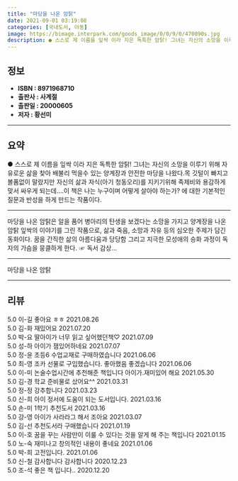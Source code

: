 ```yaml
---
title: "마당을 나온 암탉"
date: 2021-09-01 03:19:08
categories: [국내도서, 아동]
image: https://bimage.interpark.com/goods_image/0/0/9/0/470090s.jpg
description: ● 스스로 제 이름을 잎싹 이라 지은 독특한 암탉! 그녀는 자신의 소망을 이루기 위해 자유로운 삶을 찾아 배불리 먹을수 있는 양계장과 안전한 마당을 나왔다.목 깃털이 빠지고 볼품없이 말랐지만 자신의 삶과 자식(아기 청동오리)를 지키기위해 족제비와 용감하게 맞서 싸우게 되는데….이 책은
---
```


## **정보**

- **ISBN : 8971968710**
- **출판사 : 사계절**
- **출판일 : 20000605**
- **저자 : 황선미**

------



## **요약**

●  스스로 제 이름을 잎싹 이라 지은 독특한 암탉! 그녀는 자신의 소망을 이루기 위해 자유로운 삶을 찾아 배불리 먹을수 있는 양계장과 안전한 마당을 나왔다.목 깃털이 빠지고 볼품없이 말랐지만 자신의 삶과 자식(아기 청동오리)를 지키기위해 족제비와 용감하게 맞서 싸우게 되는데….이 책은 나는 누구이며 어떻게 살아야 하는가? 에 대한 기본적인 질문과 반성을 하게 만드는 작품이다.

------

마당을 나온 암탉은 알을 품어 병아리의 탄생을 보겠다는 소망을 가지고 양계장을 나온 암탉 잎싹의 이야기를 그린 작품으로, 삶과 죽음, 소망과 자유 등의 심오한 주제가 담긴 동화이다. 꿈을 간직한 삶의 아름다움과 당당함 그리고 지극한 모성애의 승화 과정이 독자의 가슴을 뭉클하게 한다. ☞ 독서 감상... 

------


마당을 나온 암탉 

------


## **리뷰** 

5.0 이-길 좋아요 ㅎㅎ 2021.08.26 <br/>5.0 김-화 재밌어요 2021.07.20 <br/>5.0 박-요 딸아이가 너무 읽고 싶어했던책♡ 2021.07.09 <br/>5.0 성-하 아이가 잼있어하네요 2021.07.07 <br/>5.0 정-윤 초등6 수업교재로 구매하였습니다  2021.06.06 <br/>5.0 최-영 조카 선물로 구입했습니다.
좋아했음 좋겠습니다 2021.06.06 <br/>5.0 이-미 논술수업시간에 추천해준  책입니다 아이가.재미있어 해요 2021.05.30 <br/>5.0 김-경 학교 준비물로 샀어요^^ 2021.03.31 <br/>5.0 정-정 강추합니다 2021.03.23 <br/>5.0 신-희 아이 정서에 도움이 되는 도서입니다. 2021.03.16 <br/>5.0 손-미 1학기 추천도서 2021.03.16 <br/>5.0 강-영 아이가 사라라그 해서 조아요 2021.03.07 <br/>5.0 김-선 추천도서라 구매했습니다 2021.01.19 <br/>5.0 이-호 꿈을 꾸는 사람만이 이룰 수 있다는 것을 알게 해 주는 책입니다 2021.01.15 <br/>5.0 노-숙 재미나고 창의적인 내용이 좋네요 2021.01.06 <br/>5.0 박-희 고전입니다. 2021.01.06 <br/>5.0 신-철 감사합니다 감사합니다  2020.12.23 <br/>5.0 조-석 좋은 책 입니다.. 2020.12.20 <br/>